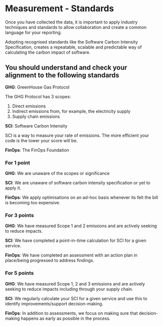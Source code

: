 # Measurement - Standards

Once you have collected the data, it is important to apply industry techniques and standards to allow collaboration and create a common language for your reporting.

Adopting recognised standards like the Software Carbon Intensity Specification, creates a repeatable, scalable and predictable way of calculating the carbon impact of software.

## You should understand and check your alignment to the following standards

**GHG**: GreenHouse Gas Protocol

The GHG Protocol has 3 scopes:
1. Direct emissions
2. Indirect emissions from, for example, the electricity supply
3. Supply chain emissions

**SCI**: Software Carbon Intensity

SCI is a way to measure your rate of emissions. The more efficient your code is the lower your score will be. 

**FinOps**: The FinOps Foundation

### For 1 point

**GHG**: We are unaware of the scopes or significance

**SCI**: We are unaware of software carbon intensity specification or yet to apply it.

**FinOps**: We apply optimisations on an ad-hoc basis whenever its felt the bill is becoming too expensive.

### For 3 points

**GHG**: We have measured Scope 1 and 2 emissions and are actively seeking to reduce impacts.

**SCI**: We have completed a point-in-time calculation for SCI for a given service.

**FinOps**: We have completed an assessment with an action plan in place/being progressed to address findings.

### For 5 points

**GHG**: We have measured Scope 1, 2 and 3 emissions and are actively seeking to reduce impacts including through your supply chain.

**SCI**: We regularly calculate your SCI for a given service and use this to identify improvements/support decision-making.

**FinOps**: In addition to assessments, we focus on making sure that decision-making happens as early as possible in the process.


